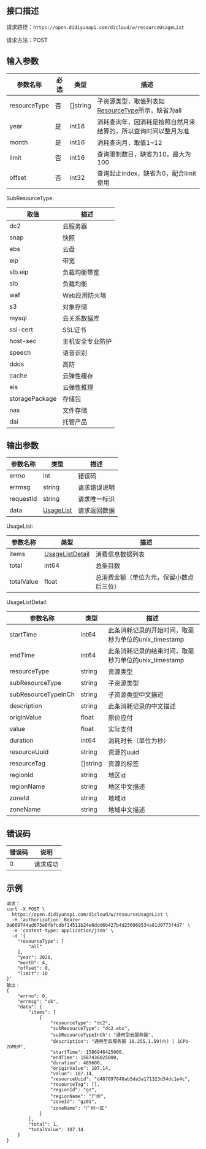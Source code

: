 ## 接口描述
请求路径：`https://open.didiyunapi.com/dicloud/w/resourceUsageList`

请求方法：POST

## 输入参数
|参数名称 | 必选 | 类型 | 描述|
|--------|-----|-----|-----|
| resourceType | 否 | []string |子资源类型，取值列表如[ResourceType](#resourceType)所示，缺省为all|
| year | 是 | int16 |消耗查询年，因消耗是按照自然月来结算的，所以查询时间以整月为准|
| month | 是 | int16 | 消耗查询月，取值1~12 |
| limit  | 否 | int16  | 查询限制数目，缺省为10，最大为100 |
| offset  | 否 | int32  | 查询起止index，缺省为0，配合limit使用 |

<span id="resourceType"></span>
SubResourceType:

| 取值 | 描述 |
| ------ | ----- |
|dc2|云服务器|
|snap|快照|
|ebs|云盘|
|eip|带宽|
|slb.eip|负载均衡带宽|
|slb|负载均衡|
|waf|Web应用防火墙|
|s3|对象存储|
|mysql|云关系数据库|
|ssl-cert|SSL证书|
|host-sec|主机安全专业防护|
|speech|语音识别|
|ddos|高防|
|cache|云弹性缓存|
|eis|云弹性推理|
|storagePackage|存储包|
|nas|文件存储|
|dai|托管产品|

## 输出参数
|参数名称  | 类型 | 描述|
|--------|-----|-----|
|errno | int  |错误码 |
|errmsg|string|请求错误说明	|
|requestId |string|请求唯一标识 |
|data | [UsageList](#usageList)	 | 请求返回数据 | 

<span id="usageList"></span>
UsageList:

|参数名称  | 类型 | 描述 |
| -------- | ----- | ----- |
| items | [UsageListDetail](#usageListDetail) | 消费信息数据列表 |
| total | int64 | 总条目数 |
| totalValue | float | 总消费金额（单位为元，保留小数点后三位） |

<span id="usageListDetail"></span>
UsageListDetail:

|参数名称  | 类型 | 描述 |
| -------- | ----- | ----- |
|startTime|int64|此条消耗记录的开始时间，取毫秒为单位的unix_timestamp|
|endTime|int64|此条消耗记录的结束时间，取毫秒为单位的unix_timestamp|
|resourceType|string|资源类型|
|subResourceType|string|子资源类型|
|subResourceTypeInCh|string|子资源类型中文描述|
|description|string|此条消耗记录的中文描述|
|originValue|float|原价应付|
|value|float|实际支付|
|duration|int64|消耗时长（单位为秒）|
|resourceUuid|string|资源的uuid|
|resourceTag|[]string|资源的标签|
|regionId|string|地区id|
|regionName|string|地区中文描述|
|zoneId|string|地域id|
|zoneName|string|地域中文描述|



## 错误码
|错误码 | 说明    |
|------|--------|
| 0    | 请求成功  |

## 示例

```
请求：
curl -X POST \
  https://open.didiyunapi.com/dicloud/w/resourceUsageList \
  -H 'authorization: Bearer 9a609744ad675e8fbfcdbf14511b24e6ddd6b427b4d256969534a81d0773f4d7' \
  -H 'content-type: application/json' \
  -d '{
    "resourceType": [
        "all"
    ],
    "year": 2020,
    "month": 4,
    "offset": 0,
    "limit": 10
}'
输出：
{
    "errno": 0,
    "errmsg": "ok",
    "data": {
        "items": [
            {
                "resourceType": "dc2",
                "subResourceType": "dc2.ebs",
                "subResourceTypeInCh": "通用型云服务器",
                "description": "通用型云服务器 10.255.1.59(内) | 1CPU-2GMEM",
                "startTime": 1586946425000,
                "endTime": 1587436025000,
                "duration": 489600,
                "originValue": 107.14,
                "value": 107.14,
                "resourceUuid": "d487897840ab5da3a171323d34dc1e4c",
                "resourceTag": [],
                "regionId": "gz",
                "regionName": "广州",
                "zoneId": "gz01",
                "zoneName": "广州一区"
            }
        ],
        "total": 1,
        "totalValue": 107.14
    }
}
```
